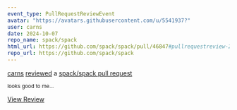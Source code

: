 ```yaml
---
event_type: PullRequestReviewEvent
avatar: "https://avatars.githubusercontent.com/u/5541937?"
user: carns
date: 2024-10-07
repo_name: spack/spack
html_url: https://github.com/spack/spack/pull/46847#pullrequestreview-2352880353
repo_url: https://github.com/spack/spack
---
```


<a href='https://github.com/carns' target='_blank'>carns</a> <a href='https://github.com/spack/spack/pull/46847#pullrequestreview-2352880353' target='_blank'>reviewed</a> a <a href='https://github.com/spack/spack/pull/46847' target='_blank'>spack/spack pull request</a>

<small>looks good to me...</small>

<a href='https://github.com/spack/spack/pull/46847#pullrequestreview-2352880353' target='_blank'>View Review</a>